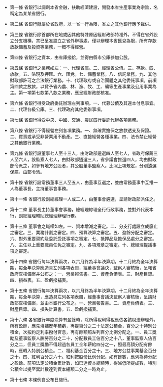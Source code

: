 * 第一條 省銀行以調劑本省金融，扶助經濟建設，開發本省生產事業為宗旨，名稱定為某某省銀行。

* 第二條 省銀行隸屬於省政府，以一省一行為限，省立之其他銀行應予裁併。

* 第三條 省銀行除首都所在地或因其他特殊原因經財政部特准外，不得在省外設立分支機構，其已呈准設立之省外辦事處，僅以辦理本省匯兌為限，所有存款放款儲蓄及投資等業務，一概不得經營。

* 第四條 省銀行之資本，由省庫撥給，並得由縣市公庫參加公股。

* 第五條 省銀行之業務如左：一、代理省庫。二、經理省公債。三、存款。四、放款。五、貼現及押匯。六、匯兌。七、儲蓄業務。八、信託業務。九、其他財政部許可之合法銀行業務。十、代理政府或自治團體之其他委託事項。前項第四款之放款，以貸予省內農、林、漁、牧、工、礦等生產事業及公用事業為主。第一項第七款第八款之業務，應呈經財政部核准。

* 第六條 省銀行得受政府委託辦理左列事項。一、代募公債及其還本付息事宜。二、代理各級公庫。三、代理政府其他委辦事項。

* 第七條 省銀行得受中央、中國、交通、農民四行委託代辦各項業務。

* 第八條 省銀行不得經營左列各項業務。一、無確實擔保之放款透支及保證。二、買賣或承受非營業用不動產。三、直接經營各種事業。四、法令禁止經營之其他銀行業務。

* 第九條 省銀行設董事七人至十三人，由財政部遴選四人至七人，省政府保薦三人至六人，設監察人七人，由財政部遴選三人，省參議會推選四人，均由財政部令派之，如參有地方公股者，其公股董事監察人，比照上項規定，分別遴選保薦，由部令派。

* 第十條 省銀行設常務董事三人至五人，由董事互選之，並由常務董事中互推一人為董事長，主持董事會事務。

* 第十一條 省銀行設副總經理一人或二人，由董事會遴選，呈請財政部派任之。

* 第十二條 董事長主持董事會事務，總經理綜理全行行政事務，並對外代表本行，副總經理輔助總經理辦理行務。

* 第十三條 董事會之職權如左。一、資本增減之審定。二、分支行處設立成廢止之審定。三、業務計劃之審定。四、預算決算之審定。五、盈餘分配之審定。六、對外重要契約及委託受託事項之審定。七、抵押品及擔保品處分之審定。八、主任以上重要職員任免之審定。九、各項規章之審定。十、總經理提議事項之審定。

* 第十四條 省銀行每年決算兩次，以六月終為半年決算期，十二月終為全年決算期，每全年決算應造具左列各項表冊，經董事會議決，監察人審核後，呈報省政府查核備案并公布之：一、營業報告書。二、資產負債表。三、財產目錄。四、損益表。五、盈虧撥補表。

* 第十五條 省銀行每年決算兩次，以六月終為半年決算期，十二月終為全年決算期，每全年決算，應造具左列各項表冊，經董事會議決監察人審核後，呈請財政部查核備案，並由本銀行公布之。一、營業報告書。二、資產負債表。三、財產目錄。四、損失計算書。五、盈虧撥補表。

* 第十六條 各省銀行年度決算有盈餘時，除所得稅利得稅應依各該稅法辦理外，所有盈餘，應先填補歷年積虧，再提百分之二十法定公積金，百分之十特別公積金，次按約定利率撥付官息，再有餘額照左列百分比例分配之。一、員工獎勵及董事監察人酬勞百分之二十，分配數員工佔百分之十八，董事監察人佔百分之二，但員工獎勵不得超過各員工全年薪給四分之一，照最高額分配有餘時，應轉入特別公積金。二、福利基金百分之十。三、地方公益事業基金百分之十。四、紅利百分之六十。紅利按股份比例分配，如有餘數，應列為待分配之盈餘。前項法定公積金累計數，如已達資本總額時，得減低所提成數，特別公積金以提至累計數達到資本總額二分之一時為止。

* 第十七條 本條例自公布日施行。

